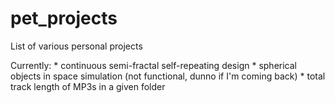 # pet_projects
List of various personal projects

Currently:
    * continuous semi-fractal self-repeating design
    * spherical objects in space simulation (not functional, dunno if I'm coming back)
    * total track length of MP3s in a given folder

